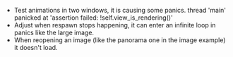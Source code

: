 * Test animations in two windows, it is causing some panics.
    thread 'main' panicked at 'assertion failed: !self.view_is_rendering()'
* Adjust when respawn stops happening, it can enter an infinite loop in panics like the large image.
* When reopening an image (like the panorama one in the image example) it doesn't load.
